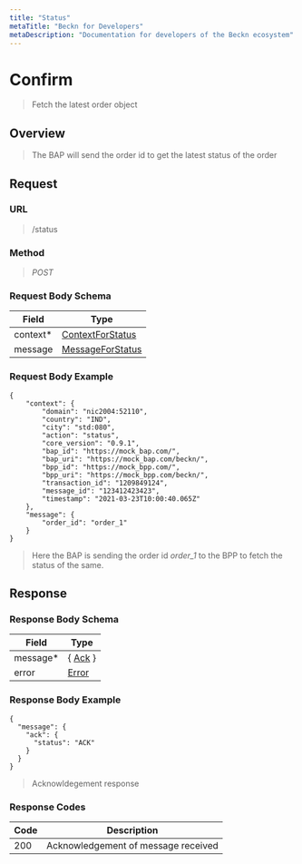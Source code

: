 ```yaml
---
title: "Status"
metaTitle: "Beckn for Developers"
metaDescription: "Documentation for developers of the Beckn ecosystem"
---
```


Confirm
===================

>   Fetch the latest order object

Overview
--------

>   The BAP will send the order id to get the latest status of the order

Request
-------

### URL

>   /status

### Method

>  *POST*

### Request Body Schema

|**Field**|**Type**|
|---------|--------|
|context*|[ContextForStatus](/Core/Latest/02_Schemas/contextforstatus)|
|message| [MessageForStatus](/Core/Latest/02_Schemas/messageforstatus) |

### Request Body Example

```
{
    "context": {
        "domain": "nic2004:52110",
        "country": "IND",
        "city": "std:080",
        "action": "status",
        "core_version": "0.9.1",
        "bap_id": "https://mock_bap.com/",
        "bap_uri": "https://mock_bap.com/beckn/",
        "bpp_id": "https://mock_bpp.com/",
        "bpp_uri": "https://mock_bpp.com/beckn/",
        "transaction_id": "1209849124",
        "message_id": "123412423423",
        "timestamp": "2021-03-23T10:00:40.065Z"
    },
    "message": {
        "order_id": "order_1"
    }
}
```

>   Here the BAP is sending the order id *order_1* to the BPP to fetch the status of the same.

Response
--------

### Response Body Schema

|**Field**|**Type**|
|---------|--------|
|message*|{ [Ack](/Core/Latest/02_Schemas/ack) }|
|error| [Error](/Core/Latest/02_Schemas/error) |

### Response Body Example

```
{
  "message": {
    "ack": {
      "status": "ACK"
    }
  }
}
```

> Acknowldegement response

### Response Codes

| **Code**       | **Description** |
|----------------|-----------------|
| 200 | Acknowledgement of message received   |